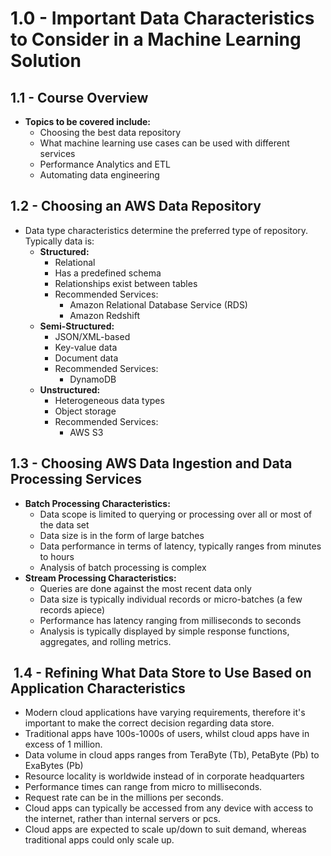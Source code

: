 # 1.0 - Important Data Characteristics to Consider in a Machine Learning Solution

## 1.1 - Course Overview

- **Topics to be covered include:**
  - Choosing the best data repository
  - What machine learning use cases can be used with different services
  - Performance Analytics and ETL
  - Automating data engineering

## 1.2 - Choosing an AWS Data Repository

- Data type characteristics determine the preferred type of repository. Typically data is:
  - **Structured:**
    - Relational
    - Has a predefined schema
    - Relationships exist between tables
    - Recommended Services:
      - Amazon Relational Database Service (RDS)
      - Amazon Redshift
  - **Semi-Structured:**
    - JSON/XML-based
    - Key-value data
    - Document data
    - Recommended Services:
      - DynamoDB
  - **Unstructured:**
    - Heterogeneous data types
    - Object storage
    - Recommended Services:
      - AWS S3

## 1.3 - Choosing AWS Data Ingestion and Data Processing Services

- **Batch Processing Characteristics:**
  - Data scope is limited to querying or processing over all or most of the data set
  - Data size is in the form of large batches
  - Data performance in terms of latency, typically ranges from minutes to hours
  - Analysis of batch processing is complex
- **Stream Processing Characteristics:**
  - Queries are done against the most recent data only
  - Data size is typically individual records or micro-batches (a few records apiece)
  - Performance has latency ranging from milliseconds to seconds
  - Analysis is typically displayed by simple response functions, aggregates, and rolling metrics.

##  1.4 - Refining What Data Store to Use Based on Application Characteristics

- Modern cloud applications have varying requirements, therefore it's important to make the correct decision regarding data store.
- Traditional apps have 100s-1000s of users, whilst cloud apps have in excess of 1 million.
- Data volume in cloud apps ranges from TeraByte (Tb), PetaByte (Pb) to ExaBytes (Pb)
- Resource locality is worldwide instead of in corporate headquarters
- Performance times can range from micro to milliseconds.
- Request rate can be in the millions per seconds.
- Cloud apps can typically be accessed from any device with access to the internet, rather than internal servers or pcs.
- Cloud apps are expected to scale up/down to suit demand, whereas traditional apps could only scale up.
